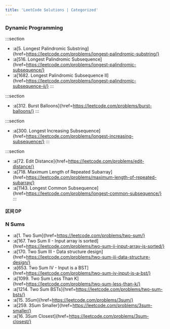 ```yaml
---
title: 'LeetCode Solutions | Categorized'
---
```


### Dynamic Programming

:::section
- :a[5. Longest Palindromic Substring]{href=https://leetcode.com/problems/longest-palindromic-substring/}
- :a[516. Longest Palindromic Subsequence]{href=https://leetcode.com/problems/longest-palindromic-subsequence/}
- :a[1682. Longest Palindromic Subsequence II]{href=https://leetcode.com/problems/longest-palindromic-subsequence-ii/}
:::

:::section
- :a[312. Burst Balloons]{href=https://leetcode.com/problems/burst-balloons/}
:::

:::section
- :a[300. Longest Increasing Subsequence]{href=https://leetcode.com/problems/longest-increasing-subsequence/}
:::

:::section
- :a[72. Edit Distance]{href=https://leetcode.com/problems/edit-distance/}
- :a[718. Maximum Length of Repeated Subarray]{href=https://leetcode.com/problems/maximum-length-of-repeated-subarray/}
- :a[1143. Longest Common Subsequence]{href=https://leetcode.com/problems/longest-common-subsequence/}
:::

#### 区间 DP 

### N Sums

- :a[1. Two Sum]{href=https://leetcode.com/problems/two-sum/}
- :a[167. Two Sum II - Input array is sorted]{href=https://leetcode.com/problems/two-sum-ii-input-array-is-sorted/}
- :a[170. Two Sum III - Data structure design]{href=https://leetcode.com/problems/two-sum-iii-data-structure-design/}
- :a[653. Two Sum IV - Input is a BST]{href=https://leetcode.com/problems/two-sum-iv-input-is-a-bst/}
- :a[1099. Two Sum Less Than K]{href=https://leetcode.com/problems/two-sum-less-than-k/}
- :a[1214. Two Sum BSTs]{href=https://leetcode.com/problems/two-sum-bsts/}
- :a[15. 3Sum]{href=https://leetcode.com/problems/3sum/}
- :a[259. 3Sum Smaller]{href=https://leetcode.com/problems/3sum-smaller/}
- :a[16. 3Sum Closest]{href=https://leetcode.com/problems/3sum-closest/}